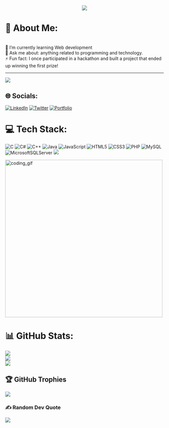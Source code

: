 <h1 align="center">
    <img src="https://readme-typing-svg.herokuapp.com/?font=Righteous&size=35&center=true&vCenter=true&width=500&height=70&duration=4000&lines=Hi+There!+👋;+I'm+Swornim+Thapa!;" />
</h1>

# 💫 About Me:
<!--🔭 I’m currently working on
<br>👯 I’m looking to collaborate on
<br>🤝 I’m looking for help with-->
<br>🌱 I’m currently learning Web development<br>💬 Ask me about:  anything related to programming and technology.<br>⚡ Fun fact: I once participated in a hackathon and built a project that ended up winning the first prize!

---
[![](https://visitcount.itsvg.in/api?id=swornimthapa&icon=8&color=6)](https://visitcount.itsvg.in)

## 🌐 Socials:
[![LinkedIn](https://img.shields.io/badge/LinkedIn-%230077B5.svg?logo=linkedin&logoColor=white)](https://linkedin.com/in/swornim-thapa-718298269) [![Twitter](https://img.shields.io/badge/Twitter-%231DA1F2.svg?logo=Twitter&logoColor=white)](https://twitter.com/swornimThapaa) [![Portfolio](https://img.shields.io/badge/Portfolio-FF5722?style=flat&logo=&logoColor=white)](https://swornimthapa.github.io/portfolio/)
<!-- <a href="https://swornimthapa.github.io/portfolio/" target="_blank">
     <img src="https://img.shields.io/badge/Portfolio-FF5722?style=for-the-badge&logo=todoist&logoColor=white" target="_blank" />
  </a>
-->
# 💻 Tech Stack:
![C](https://img.shields.io/badge/c-%2300599C.svg?style=for-the-badge&logo=c&logoColor=white) ![C#](https://img.shields.io/badge/c%23-%23239120.svg?style=for-the-badge&logo=csharp&logoColor=white) ![C++](https://img.shields.io/badge/c++-%2300599C.svg?style=for-the-badge&logo=c%2B%2B&logoColor=white) ![Java](https://img.shields.io/badge/java-%23ED8B00.svg?style=for-the-badge&logo=openjdk&logoColor=white) ![JavaScript](https://img.shields.io/badge/javascript-%23323330.svg?style=for-the-badge&logo=javascript&logoColor=%23F7DF1E) ![HTML5](https://img.shields.io/badge/html5-%23E34F26.svg?style=for-the-badge&logo=html5&logoColor=white) ![CSS3](https://img.shields.io/badge/css3-%231572B6.svg?style=for-the-badge&logo=css3&logoColor=white) ![PHP](https://img.shields.io/badge/php-%23777BB4.svg?style=for-the-badge&logo=php&logoColor=white) ![MySQL](https://img.shields.io/badge/mysql-%2300000f.svg?style=for-the-badge&logo=mysql&logoColor=white) ![MicrosoftSQLServer](https://img.shields.io/badge/Microsoft%20SQL%20Server-CC2927?style=for-the-badge&logo=microsoft%20sql%20server&logoColor=white)
<img src="https://skillicons.dev/icons?i=arduino,git,github"/><br>

<img alt="coding_gif"  src="https://miro.medium.com/v2/resize:fit:1360/0*7Q3yvSIv_t0ioJ-Z.gif" style="width:500px">


# 📊 GitHub Stats:
![](https://github-readme-stats.vercel.app/api?username=swornimthapa&theme=synthwave&hide_border=true&include_all_commits=true&count_private=true)<br/>
![](https://github-readme-streak-stats.herokuapp.com/?user=swornimthapa&theme=synthwave&hide_border=true)<br/>
![](https://github-readme-stats.vercel.app/api/top-langs/?username=swornimthapa&theme=synthwave&hide_border=true&include_all_commits=true&count_private=true&layout=compact)





## 🏆 GitHub Trophies
![](https://github-profile-trophy.vercel.app/?username=swornimthapa&theme=radical&no-frame=false&no-bg=true&margin-w=4)

### ✍️ Random Dev Quote
![](https://quotes-github-readme.vercel.app/api?type=horizontal&theme=merko)




<!-- Proudly created with GPRM ( https://gprm.itsvg.in ) -->
